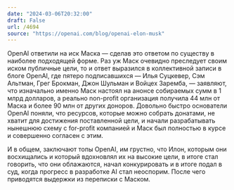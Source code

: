 ```yaml
---
date: "2024-03-06T20:32:00"
draft: False
url: /4694
source: "https://openai.com/blog/openai-elon-musk"
---
```


OpenAI ответили на иск Маска — сделав это ответом по существу в наиболее подходящей форме. Раз уж Маск очевидно преследует своим иском публичные цели, то и ответ выразился в коллективной записи в блоге OpenAI, где пятеро подписавшихся — Илья Суцкевер, Сэм Альтман, Грег Брокман, Джон Шульман и Войцех Заремба, — заявляют, что изначально именно Маск настоял на анонсе собираемых сумм в 1 млрд долларов, а реально non-profit организация получила 44 млн от Маска и более 90 млн от других доноров. Довольно быстро основатели OpenAI поняли, что ресурсов, которые можно собрать донатами, не хватит для достижения поставленной цели, и начали разрабатывать нынешнюю схему с for-profit компанией и Маск был полностью в курсе и совершенно согласен с этим.

И в общем, заключают топы OpenAI, им грустно, что Илон, которым они восхищались и который вдохновлял их на высокие цели, в итоге  стал говорить, что они облажаются, начал конкурировать и в итоге подал в суд, когда прогресс в разработке AI стал неоспорим. После чего приводятся выдержки из переписки с Маском.
